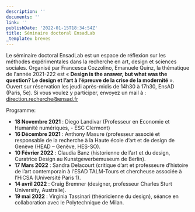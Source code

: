 ```yaml
---
description: ''
documents: ''
link: ''
publishDate: '2022-01-15T18:34:54Z'
title: Séminaire doctoral EnsadLab
_template: breves
---
```


Le séminaire doctoral EnsadLab est un espace de réflexion sur les méthodes expérimentales dans la recherche en art, design et sciences sociales. Organisé par Francesca Cozzolino, Emanuele Quinz, la thématique de l'année 2021-222 est « **Design is the answer, but what was the question? Le design et l’art à l’épreuve de la crise de la modernité** ». Ouvert sur réservation les jeudi après-midis de 14h30 à 17h30, EnsAD (Paris, 5e). Si vous voulez y participer, envoyez un mail à : direction.recherche@ensad.fr

Programme:

* **18 Novembre 2021** : Diego Landivar (Professeur en Economie et Humanité numériques, - ESC Clermont)
* **16 Décembre 2021** : Anthony Masure (professeur associé et responsable de la recherche à la Haute école d’art et de design de Genève (HEAD – Genève, HES-SO).
* **10 Février 2022** : Claudia Banz (historienne de l’art et du design, Curatrice Design au Kunstgewerbemuseum de Berlin).
* **17 Mars 2022** : Sandra Delacourt (critique d’art et professeure d’histoire de l’art contemporain à l’ESAD TALM-Tours et chercheuse associée à l’HiCSA (Université Paris 1).
* **14 avril 2022** : Craig Bremner (designer, professeur Charles Sturt University, Australie).
* **19 mai 2022** : Virginia Tassinari (théoricienne du design), séance en collaboration avec le Polytechnique de Milan.
